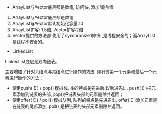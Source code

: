 - ArrayList与Vector底层都是数组, 访问快, 添加/删除慢

1. ArrayList与Vector底层都是数组
2. ArrayList与Vector默认初始化容量:10
3. ArrayList扩容: 1.5倍,   Vector扩容:2倍
4. Vector提供的方法都 使用了synchronized修饰 ,是线程安全的；而ArrayList是线程不安全的。

- LinkedList

LinkedList底层是双向链表。

主要增加了针对头结点与尾结点进行操作的方法, 即针对第一个元素和最后一个元素进行操作的方法：

- 使用push( E ) / pop() 模拟栈, 栈的特点是先进后出/后进先出.   push( E )把元素添加到链表的头部,  pop()把链表头部的元素删除并返回；
- 使用offer( E ) / poll()  模拟队列,  队列的特点是先进先出, offer( E )添加元素是在链表的尾部添加,  poll() 是把链表的头部元素删除并返回。

